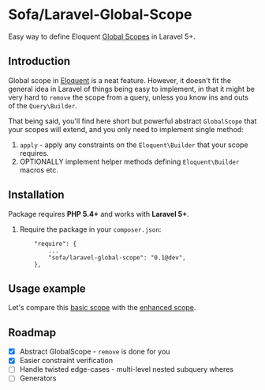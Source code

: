 # Sofa/Laravel-Global-Scope

Easy way to define Eloquent [Global Scopes](http://softonsofa.com/laravel-5-eloquent-global-scope-how-to) in Laravel 5+.

## Introduction

Global scope in [Eloquent](http://laravel.com/docs/eloquent) is a neat feature. However, it doesn't fit the general idea in Laravel of things being easy to implement, in that it might be very hard to `remove` the scope from a query, unless you know ins and outs of the `Query\Builder`.

That being said, you'll find here short but powerful abstract `GlobalScope` that your scopes will extend, and you only need to implement single method: 

1. `apply` - apply any constraints on the `Eloquent\Builder` that your scope requires.
2. OPTIONALLY implement helper methods defining `Eloquent\Builder` macros etc.

## Installation

Package requires **PHP 5.4+** and works with **Laravel 5+**.

1. Require the package in your `composer.json`:
    ```
        "require": {
            ...
            "sofa/laravel-global-scope": "0.1@dev",
        },

    ```


## Usage example

Let's compare this [basic scope](https://github.com/jarektkaczyk/laravel5-global-scope-example/blob/laravel5-global-scope-example/Sofa/Eloquent/Scopes/PublishedScope.php) with the [enhanced scope](https://github.com/jarektkaczyk/laravel-global-scope/blob/master/examples/PublishedScope.php).


## Roadmap

 - [x] Abstract GlobalScope - `remove` is done for you 
 - [x] Easier constraint verification 
 - [ ] Handle twisted edge-cases - multi-level nested subquery wheres 
 - [ ] Generators 
